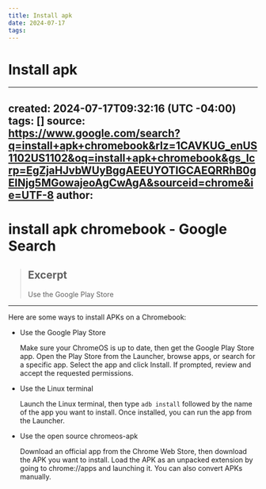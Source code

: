 ```yaml
---
title: Install apk
date: 2024-07-17
tags: 
---
```

# Install apk
---
created: 2024-07-17T09:32:16 (UTC -04:00)
tags: []
source: https://www.google.com/search?q=install+apk+chromebook&rlz=1CAVKUG_enUS1102US1102&oq=install+apk+chromebook&gs_lcrp=EgZjaHJvbWUyBggAEEUYOTIGCAEQRRhB0gEINjg5MGowajeoAgCwAgA&sourceid=chrome&ie=UTF-8
author: 
---

# install apk chromebook - Google Search

> ## Excerpt
> Use the Google Play Store

---
Here are some ways to install APKs on a Chromebook:

-   Use the Google Play Store
    
    Make sure your ChromeOS is up to date, then get the Google Play Store app. Open the Play Store from the Launcher, browse apps, or search for a specific app. Select the app and click Install. If prompted, review and accept the requested permissions.
    
-   Use the Linux terminal
    
    Launch the Linux terminal, then type `adb install` followed by the name of the app you want to install. Once installed, you can run the app from the Launcher.
    
-   Use the open source chromeos-apk
    
    Download an official app from the Chrome Web Store, then download the APK you want to install. Load the APK as an unpacked extension by going to chrome://apps and launching it. You can also convert APKs manually.

